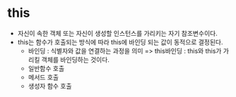 # this

- 자신이 속한 객체 또는 자신이 생성할 인스턴스를 가리키는 자기 참조변수이다.
- this는 함수가 호출되는 방식에 따라 this에 바인딩 되는 값이 동적으로 결정된다.
    - 바인딩 : 식별자와 값을 연결하는 과정을 의미 => this바인딩 : this와 this가 가리킬 객체를 바인딩하는 것이다.
    - 일반함수 호출
    - 메서드 호출
    - 생성자 함수 호출